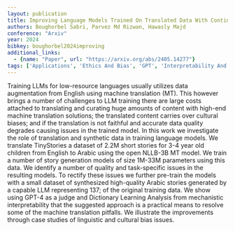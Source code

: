 ```yaml
---
layout: publication
title: Improving Language Models Trained On Translated Data With Continual Pre-training And Dictionary Learning Analysis
authors: Boughorbel Sabri, Parvez Md Rizwan, Hawasly Majd
conference: "Arxiv"
year: 2024
bibkey: boughorbel2024improving
additional_links:
  - {name: "Paper", url: "https://arxiv.org/abs/2405.14277"}
tags: ['Applications', 'Ethics And Bias', 'GPT', 'Interpretability And Explainability', 'Model Architecture', 'Training Techniques']
---
```

Training LLMs for low-resource languages usually utilizes data augmentation from English using machine translation (MT). This however brings a number of challenges to LLM training there are large costs attached to translating and curating huge amounts of content with high-end machine translation solutions; the translated content carries over cultural biases; and if the translation is not faithful and accurate data quality degrades causing issues in the trained model. In this work we investigate the role of translation and synthetic data in training language models. We translate TinyStories a dataset of 2.2M short stories for 3-4 year old children from English to Arabic using the open NLLB-3B MT model. We train a number of story generation models of size 1M-33M parameters using this data. We identify a number of quality and task-specific issues in the resulting models. To rectify these issues we further pre-train the models with a small dataset of synthesized high-quality Arabic stories generated by a capable LLM representing 137; of the original training data. We show using GPT-4 as a judge and Dictionary Learning Analysis from mechanistic interpretability that the suggested approach is a practical means to resolve some of the machine translation pitfalls. We illustrate the improvements through case studies of linguistic and cultural bias issues.

